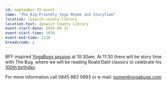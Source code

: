 ```yaml
---
id: september-15-event
name: "The Big Friendly Yoga Rhyme and Storytime"
location: ipswich-county-library
location-text: Ipswich County Library
event-start-date: 2016-09-15
event-start-time: 1030
event-end-time: 1130
breadcrumb: y
---
```

BFF inspired [YogaBugs session](http://www.yogabugs.com) at 10:30am. At 11:30
there will be story time with The Bug, where we will be reading Roald Dahl
classics to celebrate his [100th birthday](http://www.roalddahl.com/roalddahl100).

For more information call 0845 863 0693 or e-mail: somer@yogabugs.com

